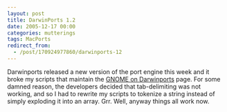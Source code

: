```yaml
---
layout: post
title: DarwinPorts 1.2
date: 2005-12-17 00:00
categories: mutterings
tags: MacPorts
redirect_from:
  - /post/170924977860/darwinports-12
---
```

Darwinports released a new version of the port engine this week and it broke my scripts that maintain the [GNOME on Darwinports](http://homepage.mac.com/rhwood/gnome/darwinports.html) page. For some damned reason, the developers decided that tab-delimiting was not working, and so I had to rewrite my scripts to tokenize a string instead of simply exploding it into an array. Grr. Well, anyway things all work now.
